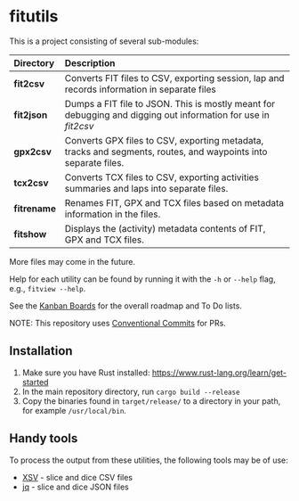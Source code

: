 # fitutils

This is a project consisting of several sub-modules:

|Directory|Description|
|:--------|:----------|
**fit2csv**|Converts FIT files to CSV, exporting session, lap and records information in separate files
**fit2json**|Dumps a FIT file to JSON. This is mostly meant for debugging and digging out information for use in *fit2csv*
**gpx2csv**|Converts GPX files to CSV, exporting metadata, tracks and segments, routes, and waypoints into separate files.
**tcx2csv**|Converts TCX files to CSV, exporting activities summaries and laps into separate files.
**fitrename**|Renames FIT, GPX and TCX files based on metadata information in the files.
**fitshow**|Displays the (activity) metadata contents of FIT, GPX and TCX files.

More files may come in the future.

Help for each utility can be found by running it with the `-h` or `--help` flag, e.g., `fitview --help`.

See the [Kanban Boards](https://github.com/evensolberg/fit2csv/projects) for the overall roadmap and To Do lists.

NOTE: This repository uses [Conventional Commits](https://www.conventionalcommits.org/en/v1.0.0/) for PRs.

## Installation

1. Make sure you have Rust installed: <https://www.rust-lang.org/learn/get-started>
2. In the main repository directory, run `cargo build --release`
3. Copy the binaries found in `target/release/` to a directory in your path, for example `/usr/local/bin`.

## Handy tools

To process the output from these utilities, the following tools may be of use:

- [XSV](https://github.com/BurntSushi/xsv) - slice and dice CSV files
- [jq](https://stedolan.github.io/jq/) - slice and dice JSON files
